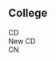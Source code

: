 ## College

<div class="pagelink" data-file="CD.md">
    CD
</div>
<div class="pagelink" data-file="New_CD.md">
    New CD
</div>

<div class="pagelink" data-file="CN.md">
    CN
</div>
